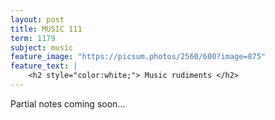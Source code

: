 ```yaml
---
layout: post
title: MUSIC 111
term: 1179
subject: music
feature_image: "https://picsum.photos/2560/600?image=875"
feature_text: |
    <h2 style="color:white;"> Music rudiments </h2>
---
```


Partial notes coming soon...
